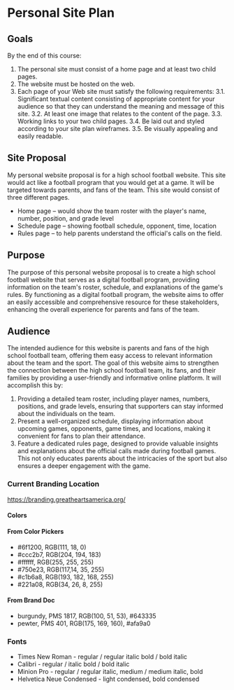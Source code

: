 # Personal Site Plan

## Goals

By the end of this course:

1. The personal site must consist of a home page and at least two child pages.
2. The website must be hosted on the web.
3. Each page of your Web site must satisfy the following requirements:
    3.1. Significant textual content consisting of appropriate content for your audience so that they can understand the meaning and message of this site.
    3.2. At least one image that relates to the content of the page.
    3.3. Working links to your two child pages.
    3.4. Be laid out and styled according to your site plan wireframes.
    3.5. Be visually appealing and easily readable.

## Site Proposal

My personal website proposal is for a high school football website.  This site would act like a football program that you would get at a game.  It will be targeted towards parents, and fans of the team. This site would consist of three different pages.

- Home page – would show the team roster with the player's name, number, position, and grade level
- Schedule page – showing football schedule, opponent, time, location
- Rules page – to help parents understand the official's calls on the field.

## Purpose

The purpose of this personal website proposal is to create a high school football website that serves as a digital football program, providing information on the team's roster, schedule, and explanations of the game's rules.  By functioning as a digital football program, the website aims to offer an easily accessible and comprehensive resource for these stakeholders, enhancing the overall experience for parents and fans of the team.

## Audience 

The intended audience for this website is parents and fans of the high school football team, offering them easy access to relevant information about the team and the sport.  The goal of this website aims to strengthen the connection between the high school football team, its fans, and their families by providing a user-friendly and informative online platform.  It will accomplish this by:

1. Providing a detailed team roster, including player names, numbers, positions, and grade levels, ensuring that supporters can stay informed about the individuals on the team.  
2. Present a well-organized schedule, displaying information about upcoming games, opponents, game times, and locations, making it convenient for fans to plan their attendance.
3. Feature a dedicated rules page, designed to provide valuable insights and explanations about the official calls made during football games.  This not only educates parents about the intricacies of the sport but also ensures a deeper engagement with the game.



### Current Branding Location
https://branding.greatheartsamerica.org/

#### Colors

#### From Color Pickers
- #6f1200, RGB(111, 18, 0)
- #ccc2b7, RGB(204, 194, 183)
- #ffffff, RGB(255, 255, 255)
- #750e23, RGB(117,14, 35, 255)
- #c1b6a8, RGB(193, 182, 168, 255)
- #221a08, RGB(34, 26, 8, 255)

#### From Brand Doc
- burgundy, PMS 1817, RGB(100, 51, 53), #643335
- pewter, PMS 401, RGB(175, 169, 160), #afa9a0


### Fonts
- Times New Roman - regular / regular italic bold / bold italic
- Calibri - regular / italic bold / bold italic
- Minion Pro - regular / regular italic, medium / medium italic, bold
- Helvetica Neue Condensed - light condensed, bold condensed